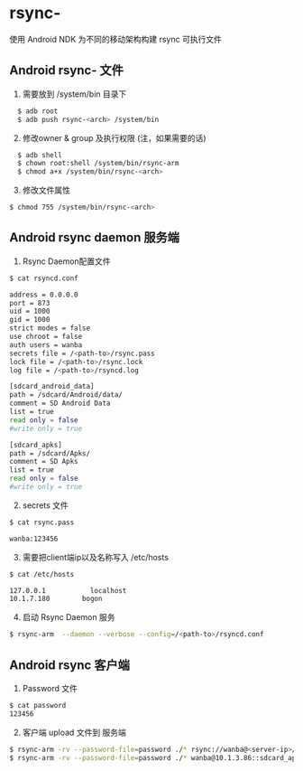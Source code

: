 # rsync-<arch>
使用 Android NDK 为不同的移动架构构建 rsync 可执行文件

## Android rsync-<arch> 文件

1. 需要放到 /system/bin 目录下
```bash
  $ adb root
  $ adb push rsync-<arch> /system/bin
```
2. 修改owner & group 及执行权限 (注，如果需要的话)
```bash
  $ adb shell
  $ chown root:shell /system/bin/rsync-arm
  $ chmod a+x /system/bin/rsync-<arch>
```
3. 修改文件属性
```bash
$ chmod 755 /system/bin/rsync-<arch>
```

## Android rsync daemon 服务端
1. Rsync Daemon配置文件

```bash
$ cat rsyncd.conf

address = 0.0.0.0
port = 873
uid = 1000
gid = 1000
strict modes = false
use chroot = false
auth users = wanba
secrets file = /<path-to>/rsync.pass
lock file = /<path-to>/rsync.lock 
log file = /<path-to>/rsyncd.log

[sdcard_android_data]
path = /sdcard/Android/data/
comment = SD Android Data
list = true
read only = false
#write only = true

[sdcard_apks]
path = /sdcard/Apks/
comment = SD Apks
list = true
read only = false
#write only = true
```

2. secrets 文件
```bash
$ cat rsync.pass

wanba:123456
```

3. 需要把client端ip以及名称写入 /etc/hosts
```bash
$ cat /etc/hosts

127.0.0.1		    localhost
10.1.7.180		  bogon
```
4. 启动 Rsync Daemon 服务
```bash
$ rsync-arm  --daemon --verbose --config=/<path-to>/rsyncd.conf
```
## Android rsync 客户端

1. Password 文件
```bash
$ cat password 
123456
```

2. 客户端 upload 文件到 服务端
```bash
$ rsync-arm -rv --password-file=password ./* rsync://wanba@<server-ip>/sdcard_android_data
$ rsync-arm -rv --password-file=password ./* wanba@10.1.3.86::sdcard_apks
```
